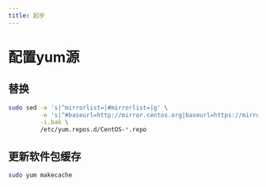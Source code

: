 ```yaml
---
title: 起步
---
```


# 配置yum源

## 替换

```bash
sudo sed -e 's|^mirrorlist=|#mirrorlist=|g' \
         -e 's|^#baseurl=http://mirror.centos.org|baseurl=https://mirrors.tuna.tsinghua.edu.cn|g' \
         -i.bak \
         /etc/yum.repos.d/CentOS-*.repo
```

## 更新软件包缓存

```bash
sudo yum makecache
```

<RightMenu />